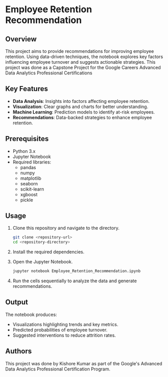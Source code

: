 
# Employee Retention Recommendation

## Overview
This project aims to provide recommendations for improving employee retention. Using data-driven techniques, the notebook explores key factors influencing employee turnover and suggests actionable strategies. This project was done as a Capstone Project for the Google Careers Advanced Data Analytics Professional Certifications

## Key Features
- **Data Analysis**: Insights into factors affecting employee retention.
- **Visualization**: Clear graphs and charts for better understanding.
- **Machine Learning**: Prediction models to identify at-risk employees.
- **Recommendations**: Data-backed strategies to enhance employee retention.

## Prerequisites
- Python 3.x
- Jupyter Notebook
- Required libraries:
  - pandas
  - numpy
  - matplotlib
  - seaborn
  - scikit-learn
  - xgboost
  - pickle

## Usage
1. Clone this repository and navigate to the directory.
   ```bash
   git clone <repository-url>
   cd <repository-directory>
   ```
2. Install the required dependencies.
   
3. Open the Jupyter Notebook.
   ```bash
   jupyter notebook Employee_Retention_Recommendation.ipynb
   ```
4. Run the cells sequentially to analyze the data and generate recommendations.

## Output
The notebook produces:
- Visualizations highlighting trends and key metrics.
- Predicted probabilities of employee turnover.
- Suggested interventions to reduce attrition rates.

## Authors
This project was done by Kishore Kumar as part of the Google's Advanced Data Analytics Professional Certification Program.
